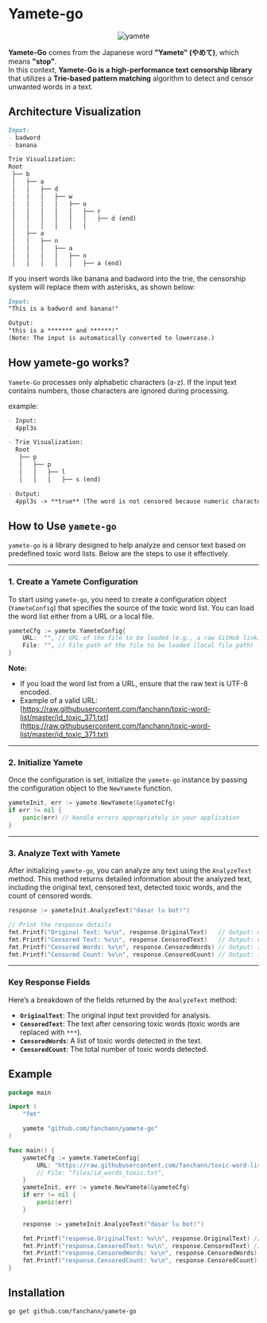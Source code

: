 # Yamete-go
<p align="center">
  <img src="https://media4.giphy.com/media/v1.Y2lkPTc5MGI3NjExemZkOWdvbmx2NG03bWZucGJ1MTV4ZnM2MHl1bTE4bGt3a2xmcDFpOSZlcD12MV9pbnRlcm5hbF9naWZfYnlfaWQmY3Q9Zw/l0Iy33dWjmywkCnNS/giphy.gif" alt="yamete"/>
</p>

**Yamete-Go** comes from the Japanese word **"Yamete" (やめて)**, which means **"stop"**.  
In this context, **Yamete-Go is a high-performance text censorship library** that utilizes a **Trie-based pattern matching** algorithm to detect and censor unwanted words in a text.


## Architecture Visualization

```md
Input:
- badword
- banana

Trie Visualization:
Root
 ├── b
 │   ├── a
 │   │   ├── d
 │   │   │   ├── w
 │   │   │   │   ├── o
 │   │   │   │   │   ├── r
 │   │   │   │   │   │   ├── d (end)
 │   │   │   │   │   │
 │   ├── a
 │   │   ├── n
 │   │   │   ├── a
 │   │   │   │   ├── n
 │   │   │   │   │   ├── a (end)

```

If you insert words like banana and badword into the trie, the censorship system will replace them with asterisks, as shown below:

```md
Input:
"This is a badword and banana!"

Output:
"this is a ******* and ******!"
(Note: The input is automatically converted to lowercase.)
```

## How yamete-go works?
`Yamete-Go` processes only alphabetic characters (a-z). If the input text contains numbers, those characters are ignored during processing.


example:
```md
- Input:
  4ppl3s

- Trie Visualization:
  Root
   ├── p
   │   ├── p
   │   │   ├── l
   │   │   │   ├── s (end)

- Output:
  4ppl3s -> **true** (The word is not censored because numeric characters are ignored.)
```

## How to Use `yamete-go`

`yamete-go` is a library designed to help analyze and censor text based on predefined toxic word lists. Below are the steps to use it effectively.

---

### 1. Create a Yamete Configuration

To start using `yamete-go`, you need to create a configuration object (`YameteConfig`) that specifies the source of the toxic word list. You can load the word list either from a URL or a local file.

```go
yameteCfg := yamete.YameteConfig{
    URL:  "", // URL of the file to be loaded (e.g., a raw GitHub link)
    File: "", // File path of the file to be loaded (local file path)
}
```

**Note:**  
- If you load the word list from a URL, ensure that the raw text is UTF-8 encoded.  
- Example of a valid URL: [https://raw.githubusercontent.com/fanchann/toxic-word-list/master/id_toxic_371.txt](https://raw.githubusercontent.com/fanchann/toxic-word-list/master/id_toxic_371.txt)

---

### 2. Initialize Yamete

Once the configuration is set, initialize the `yamete-go` instance by passing the configuration object to the `NewYamete` function.

```go
yameteInit, err := yamete.NewYamete(&yameteCfg)
if err != nil {
    panic(err) // Handle errors appropriately in your application
}
```
---

### 3. Analyze Text with Yamete

After initializing `yamete-go`, you can analyze any text using the `AnalyzeText` method. This method returns detailed information about the analyzed text, including the original text, censored text, detected toxic words, and the count of censored words.

```go
response := yameteInit.AnalyzeText("dasar lu bot!")

// Print the response details
fmt.Printf("Original Text: %v\n", response.OriginalText)   // Output: dasar lu bot!
fmt.Printf("Censored Text: %v\n", response.CensoredText)   // Output: dasar lu ***!
fmt.Printf("Censored Words: %v\n", response.CensoredWords) // Output: [bot]
fmt.Printf("Censored Count: %v\n", response.CensoredCount) // Output: 1
```

---

### Key Response Fields

Here’s a breakdown of the fields returned by the `AnalyzeText` method:

- **`OriginalText`**: The original input text provided for analysis.
- **`CensoredText`**: The text after censoring toxic words (toxic words are replaced with `***`).
- **`CensoredWords`**: A list of toxic words detected in the text.
- **`CensoredCount`**: The total number of toxic words detected.




## Example
```go
package main

import (
	"fmt"

	yamete "github.com/fanchann/yamete-go"
)

func main() {
	yameteCfg := yamete.YameteConfig{
		URL: "https://raw.githubusercontent.com/fanchann/toxic-word-list/refs/heads/master/id_toxic_371.txt",
		// File: "files/id_words_toxic.txt",
	}
	yameteInit, err := yamete.NewYamete(&yameteCfg)
	if err != nil {
		panic(err)
	}

	response := yameteInit.AnalyzeText("dasar lu bot!")

	fmt.Printf("response.OriginalText: %v\n", response.OriginalText) // dasar lu bot!
	fmt.Printf("response.CensoredText: %v\n", response.CensoredText) // dasar lu ***!
	fmt.Printf("response.CensoredWords: %v\n", response.CensoredWords) // [bot]
	fmt.Printf("response.CensoredCount: %v\n", response.CensoredCount) // 1
}

```

## Installation

```bash
go get github.com/fanchann/yamete-go
```